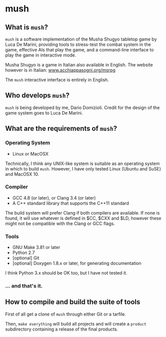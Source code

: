 # mush

## What is `mush`?

`mush` is a software implementation of the Musha Shugyo tabletop game by Luca De
Marini, providing tools to stress-test the combat system in the game, effective
AIs that play the game, and a command-line interface to play the game in
interactive mode.

Musha Shugyo is a game in Italian also available in English. The website however
is in Italian: www.acchiappasogni.org/msrpg

The `mush` interactive interface is entirely in English.

## Who develops `mush`?

`mush` is being developed by me, Dario Domizioli. Credit for the design of the
game system goes to Luca De Marini.

## What are the requirements of `mush`?

### Operating System

* Linux or MacOSX

Technically, I think any UNIX-like system is suitable as an operating system in
which to build `mush`. However, I have only tested Linux (Ubuntu and SuSE) and
MacOSX 10.

### Compiler

* GCC 4.8 (or later), or Clang 3.4 (or later)
* A C++ standard library that supports the C++11 standard

The build system will prefer Clang if both compilers are available. If none is
found, it will use whatever is defined in $CC, $CXX and $LD, however these might
not be compatible with the Clang or GCC flags.

### Tools

* GNU Make 3.81 or later
* Python 2.7
* [optional] Git
* [optional] Doxygen 1.8.x or later, for generating documentation

I think Python 3.x should be OK too, but I have not tested it.

### ... and that's it.

## How to compile and build the suite of tools

First of all get a clone of `mush` through either Git or a tarfile.

Then, `make everything` will build all projects and will create a `product`
subdirectory containing a release of the final products.
